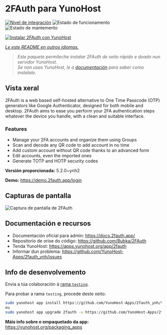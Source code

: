 <!--
NOTA: Este README foi creado automáticamente por <https://github.com/YunoHost/apps/tree/master/tools/readme_generator>
NON debe editarse manualmente.
-->

# 2FAuth para YunoHost

[![Nivel de integración](https://dash.yunohost.org/integration/2fauth.svg)](https://dash.yunohost.org/appci/app/2fauth) ![Estado de funcionamento](https://ci-apps.yunohost.org/ci/badges/2fauth.status.svg) ![Estado de mantemento](https://ci-apps.yunohost.org/ci/badges/2fauth.maintain.svg)

[![Instalar 2FAuth con YunoHost](https://install-app.yunohost.org/install-with-yunohost.svg)](https://install-app.yunohost.org/?app=2fauth)

*[Le este README en outros idiomas.](./ALL_README.md)*

> *Este paquete permíteche instalar 2FAuth de xeito rápido e doado nun servidor YunoHost.*  
> *Se non usas YunoHost, le a [documentación](https://yunohost.org/install) para saber como instalalo.*

## Vista xeral

2FAuth is a web based self-hosted alternative to One Time Passcode (OTP) generators like Google Authenticator, designed for both mobile and desktop.
2FAuth aims to ease you perform your 2FA authentication steps whatever the device you handle, with a clean and suitable interface.

### Features

- Manage your 2FA accounts and organize them using Groups
- Scan and decode any QR code to add account in no time
- Add custom account without QR code thanks to an advanced form
- Edit accounts, even the imported ones
- Generate TOTP and HOTP security codes

**Versión proporcionada:** 5.2.0~ynh2

**Demo:** <https://demo.2fauth.app/login>

## Capturas de pantalla

![Captura de pantalla de 2FAuth](./doc/screenshots/screenshot.png)

## Documentación e recursos

- Documentación oficial para admin: <https://docs.2fauth.app/>
- Repositorio de orixe do código: <https://github.com/Bubka/2FAuth>
- Tenda YunoHost: <https://apps.yunohost.org/app/2fauth>
- Informar dun problema: <https://github.com/YunoHost-Apps/2fauth_ynh/issues>

## Info de desenvolvemento

Envía a túa colaboración á [rama `testing`](https://github.com/YunoHost-Apps/2fauth_ynh/tree/testing).

Para probar a rama `testing`, procede deste xeito:

```bash
sudo yunohost app install https://github.com/YunoHost-Apps/2fauth_ynh/tree/testing --debug
ou
sudo yunohost app upgrade 2fauth -u https://github.com/YunoHost-Apps/2fauth_ynh/tree/testing --debug
```

**Máis info sobre o empaquetado da app:** <https://yunohost.org/packaging_apps>
